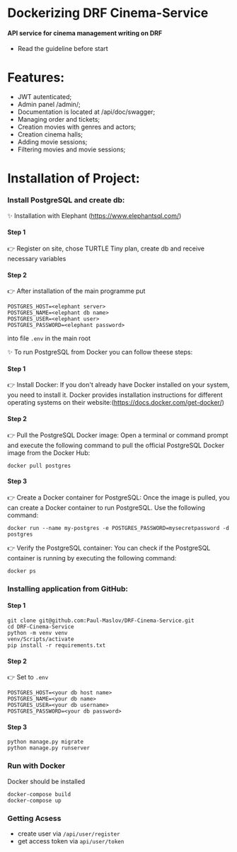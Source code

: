 # Dockerizing DRF Cinema-Service
#### API service for cinema management writing on DRF
     
- Read the guideline before start

# Features:

- JWT autenticated;
- Admin panel /admin/;
- Documentation is located at /api/doc/swagger;
- Managing order and tickets;
- Creation movies with genres and actors;
- Creation cinema halls;
- Adding movie sessions;
- Filtering movies and movie sessions;

# Installation of Project:

### Install PostgreSQL and create db:

✨ Installation with Elephant (https://www.elephantsql.com/)

#### Step 1
👉 Register on site, chose TURTLE Tiny plan, create db 
   and receive necessary variables

#### Step 2
👉 After installation of the main programme put

```
POSTGRES_HOST=<elephant server>
POSTGRES_NAME=<elephant db name>
POSTGRES_USER=<elephant user>
POSTGRES_PASSWORD=<elephant password>
```

into file  ``.env``  in the main root

✨ To run PostgreSQL from Docker you can follow theese steps:

#### Step 1
👉  Install Docker: If you don't already have Docker installed on your system,
    you need to install it. Docker provides installation instructions for 
    different operating systems on their website:(https://docs.docker.com/get-docker/)

#### Step 2
👉 Pull the PostgreSQL Docker image: Open a terminal or command prompt and execute
   the following command to pull the official PostgreSQL Docker image from the Docker Hub:

``
docker pull postgres
``

#### Step 3
👉  Create a Docker container for PostgreSQL: Once the image is pulled, 
    you can create a Docker container to run PostgreSQL. 
    Use the following command:

``
docker run --name my-postgres -e POSTGRES_PASSWORD=mysecretpassword -d postgres
``

👉  Verify the PostgreSQL container: You can check if the PostgreSQL 
    container is running by executing the following command:

``docker ps``

### Installing application from GitHub:

#### Step 1

```
git clone git@github.com:Paul-Maslov/DRF-Cinema-Service.git
cd DRF-Cinema-Service
python -m venv venv
venv/Scripts/activate
pip install -r requirements.txt
```

#### Step 2
👉  Set to ``.env``

```
POSTGRES_HOST=<your db host name>
POSTGRES_NAME=<your db name>
POSTGRES_USER=<your db username>
POSTGRES_PASSWORD=<your db password>
```

#### Step 3

```
python manage.py migrate
python manage.py runserver
```

### Run with Docker

Docker should be installed

```
docker-compose build
docker-compose up
```

### Getting Acsess

- create user via ``/api/user/register``
- get access token via ``api/user/token``

